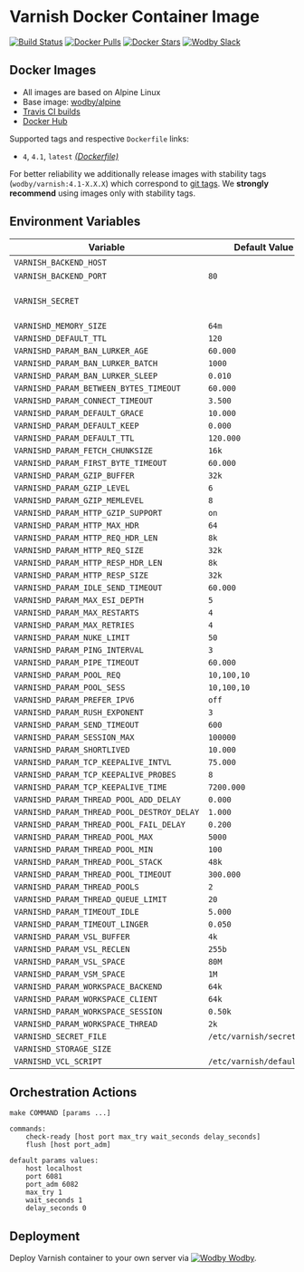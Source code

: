 # Varnish Docker Container Image

[![Build Status](https://travis-ci.org/wodby/varnish.svg?branch=master)](https://travis-ci.org/wodby/varnish)
[![Docker Pulls](https://img.shields.io/docker/pulls/wodby/varnish.svg)](https://hub.docker.com/r/wodby/varnish)
[![Docker Stars](https://img.shields.io/docker/stars/wodby/varnish.svg)](https://hub.docker.com/r/wodby/varnish)
[![Wodby Slack](http://slack.wodby.com/badge.svg)](http://slack.wodby.com)

## Docker Images

* All images are based on Alpine Linux
* Base image: [wodby/alpine](https://github.com/wodby/alpine)
* [Travis CI builds](https://travis-ci.org/wodby/varnish) 
* [Docker Hub](https://hub.docker.com/r/wodby/varnish)

Supported tags and respective `Dockerfile` links:

* `4`, `4.1`, `latest` [_(Dockerfile)_](https://github.com/wodby/varnish/tree/master/4/Dockerfile)

For better reliability we additionally release images with stability tags (`wodby/varnish:4.1-X.X.X`) which correspond to [git tags](https://github.com/wodby/varnish/releases). We **strongly recommend** using images only with stability tags. 

## Environment Variables

| Variable                                   | Default Value              | Description                      |
| ------------------------------------------ | -------------------------- | -------------------------------- |
| `VARNISH_BACKEND_HOST`                     |                            | Mandatory                        |
| `VARNISH_BACKEND_PORT`                     | `80`                       |                                  |
| `VARNISH_SECRET`                           |                            | Generated automatically if blank |
| `VARNISHD_MEMORY_SIZE`                     | `64m`                      |                                  |
| `VARNISHD_DEFAULT_TTL`                     | `120`                      |                                  |
| `VARNISHD_PARAM_BAN_LURKER_AGE`            | `60.000`                   |                                  |
| `VARNISHD_PARAM_BAN_LURKER_BATCH`          | `1000`                     |                                  |
| `VARNISHD_PARAM_BAN_LURKER_SLEEP`          | `0.010`                    |                                  |
| `VARNISHD_PARAM_BETWEEN_BYTES_TIMEOUT`     | `60.000`                   |                                  |
| `VARNISHD_PARAM_CONNECT_TIMEOUT`           | `3.500`                    |                                  |
| `VARNISHD_PARAM_DEFAULT_GRACE`             | `10.000`                   |                                  |
| `VARNISHD_PARAM_DEFAULT_KEEP`              | `0.000`                    |                                  |
| `VARNISHD_PARAM_DEFAULT_TTL`               | `120.000`                  |                                  |
| `VARNISHD_PARAM_FETCH_CHUNKSIZE`           | `16k`                      |                                  |
| `VARNISHD_PARAM_FIRST_BYTE_TIMEOUT`        | `60.000`                   |                                  |
| `VARNISHD_PARAM_GZIP_BUFFER`               | `32k`                      |                                  |
| `VARNISHD_PARAM_GZIP_LEVEL`                | `6`                        |                                  |
| `VARNISHD_PARAM_GZIP_MEMLEVEL`             | `8`                        |                                  |
| `VARNISHD_PARAM_HTTP_GZIP_SUPPORT`         | `on`                       |                                  |
| `VARNISHD_PARAM_HTTP_MAX_HDR`              | `64`                       |                                  |
| `VARNISHD_PARAM_HTTP_REQ_HDR_LEN`          | `8k`                       |                                  |
| `VARNISHD_PARAM_HTTP_REQ_SIZE`             | `32k`                      |                                  |
| `VARNISHD_PARAM_HTTP_RESP_HDR_LEN`         | `8k`                       |                                  |
| `VARNISHD_PARAM_HTTP_RESP_SIZE`            | `32k`                      |                                  |
| `VARNISHD_PARAM_IDLE_SEND_TIMEOUT`         | `60.000`                   |                                  |
| `VARNISHD_PARAM_MAX_ESI_DEPTH`             | `5`                        |                                  |
| `VARNISHD_PARAM_MAX_RESTARTS`              | `4`                        |                                  |
| `VARNISHD_PARAM_MAX_RETRIES`               | `4`                        |                                  |
| `VARNISHD_PARAM_NUKE_LIMIT`                | `50`                       |                                  |
| `VARNISHD_PARAM_PING_INTERVAL`             | `3`                        |                                  |
| `VARNISHD_PARAM_PIPE_TIMEOUT`              | `60.000`                   |                                  |
| `VARNISHD_PARAM_POOL_REQ`                  | `10,100,10`                |                                  |
| `VARNISHD_PARAM_POOL_SESS`                 | `10,100,10`                |                                  |
| `VARNISHD_PARAM_PREFER_IPV6`               | `off`                      |                                  |
| `VARNISHD_PARAM_RUSH_EXPONENT`             | `3`                        |                                  |
| `VARNISHD_PARAM_SEND_TIMEOUT`              | `600`                      |                                  |
| `VARNISHD_PARAM_SESSION_MAX`               | `100000`                   |                                  |
| `VARNISHD_PARAM_SHORTLIVED`                | `10.000`                   |                                  |
| `VARNISHD_PARAM_TCP_KEEPALIVE_INTVL`       | `75.000`                   |                                  |
| `VARNISHD_PARAM_TCP_KEEPALIVE_PROBES`      | `8`                        |                                  |
| `VARNISHD_PARAM_TCP_KEEPALIVE_TIME`        | `7200.000`                 |                                  |
| `VARNISHD_PARAM_THREAD_POOL_ADD_DELAY`     | `0.000`                    |                                  |
| `VARNISHD_PARAM_THREAD_POOL_DESTROY_DELAY` | `1.000`                    |                                  |
| `VARNISHD_PARAM_THREAD_POOL_FAIL_DELAY`    | `0.200`                    |                                  |
| `VARNISHD_PARAM_THREAD_POOL_MAX`           | `5000`                     |                                  |
| `VARNISHD_PARAM_THREAD_POOL_MIN`           | `100`                      |                                  |
| `VARNISHD_PARAM_THREAD_POOL_STACK`         | `48k`                      |                                  |
| `VARNISHD_PARAM_THREAD_POOL_TIMEOUT`       | `300.000`                  |                                  |
| `VARNISHD_PARAM_THREAD_POOLS`              | `2`                        |                                  |
| `VARNISHD_PARAM_THREAD_QUEUE_LIMIT`        | `20`                       |                                  |
| `VARNISHD_PARAM_TIMEOUT_IDLE`              | `5.000`                    |                                  |
| `VARNISHD_PARAM_TIMEOUT_LINGER`            | `0.050`                    |                                  |
| `VARNISHD_PARAM_VSL_BUFFER`                | `4k`                       |                                  |
| `VARNISHD_PARAM_VSL_RECLEN`                | `255b`                     |                                  |
| `VARNISHD_PARAM_VSL_SPACE`                 | `80M`                      |                                  |
| `VARNISHD_PARAM_VSM_SPACE`                 | `1M`                       |                                  |
| `VARNISHD_PARAM_WORKSPACE_BACKEND`         | `64k`                      |                                  |
| `VARNISHD_PARAM_WORKSPACE_CLIENT`          | `64k`                      |                                  |
| `VARNISHD_PARAM_WORKSPACE_SESSION`         | `0.50k`                    |                                  |
| `VARNISHD_PARAM_WORKSPACE_THREAD`          | `2k`                       |                                  |
| `VARNISHD_SECRET_FILE`                     | `/etc/varnish/secret`      |                                  |
| `VARNISHD_STORAGE_SIZE`                    |                            |                                  |
| `VARNISHD_VCL_SCRIPT`                      | `/etc/varnish/default.vcl` |                                  |

## Orchestration Actions

```
make COMMAND [params ...]

commands:
    check-ready [host port max_try wait_seconds delay_seconds]
    flush [host port_adm]
 
default params values:
    host localhost
    port 6081
    port_adm 6082
    max_try 1
    wait_seconds 1
    delay_seconds 0
```

## Deployment

Deploy Varnish container to your own server via [![Wodby](https://www.google.com/s2/favicons?domain=wodby.com) Wodby](https://cloud.wodby.com/stackhub/0e6ce021-9c23-4478-a6e7-d37fd7c054eb/overview).
